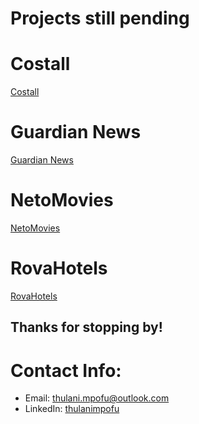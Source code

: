 # Projects still pending

# Costall
[Costall](https://github.com/TOLANY-LANNIE/Costall-Meeting-Ledger-App)
# Guardian News
[Guardian News](https://github.com/TOLANY-LANNIE/Guardian-News-App)
# NetoMovies
[NetoMovies](https://github.com/TOLANY-LANNIE/Guardian-News-App)
# RovaHotels
[RovaHotels](https://github.com/TOLANY-LANNIE/Rova-Hotels-Booking-App)


## Thanks for stopping by!

# Contact Info:

- Email: thulani.mpofu@outlook.com
- LinkedIn: [thulanimpofu](https://www.linkedin.com/in/thulani-mpofu/)
